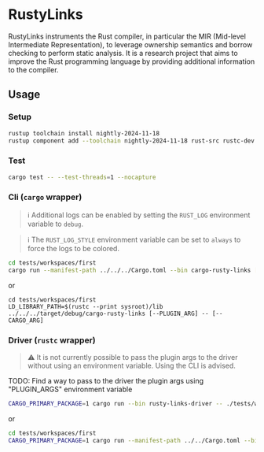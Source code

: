 # RustyLinks

RustyLinks instruments the Rust compiler, in particular the MIR (Mid-level Intermediate Representation), to leverage ownership semantics and borrow checking to perform static analysis.
It is a research project that aims to improve the Rust programming language by providing additional information to the compiler.

## Usage

### Setup

```bash
rustup toolchain install nightly-2024-11-18
rustup component add --toolchain nightly-2024-11-18 rust-src rustc-dev llvm-tools-preview miri rust-analyzer clippy
```

### Test

```bash
cargo test -- --test-threads=1 --nocapture
```

### Cli (`cargo` wrapper)

> ℹ️  Additional logs can be enabled by setting the `RUST_LOG` environment variable to `debug`.

> ℹ️  The `RUST_LOG_STYLE` environment variable can be set to `always` to force the logs to be colored.

```bash
cd tests/workspaces/first
cargo run --manifest-path ../../../Cargo.toml --bin cargo-rusty-links [--CARGO_ARG] -- [--PLUGIN_ARG]
```

or

```
cd tests/workspaces/first
LD_LIBRARY_PATH=$(rustc --print sysroot)/lib ../../../target/debug/cargo-rusty-links [--PLUGIN_ARG] -- [--CARGO_ARG]
```

### Driver (`rustc` wrapper)

> ⚠️  It is not currently possible to pass the plugin args to the driver without using an environment variable. Using the CLI is advised.

TODO: Find a way to pass to the driver the plugin args using "PLUGIN_ARGS" environment variable

```bash
CARGO_PRIMARY_PACKAGE=1 cargo run --bin rusty-links-driver -- ./tests/workspaces/first/src/main.rs [--RUSTC_ARG (e.g., --cfg 'feature="test"')]
```

or

```bash
cd tests/workspaces/first
CARGO_PRIMARY_PACKAGE=1 cargo run --manifest-path ../../Cargo.toml --bin rusty-links-driver -- ./src/main.rs
```

